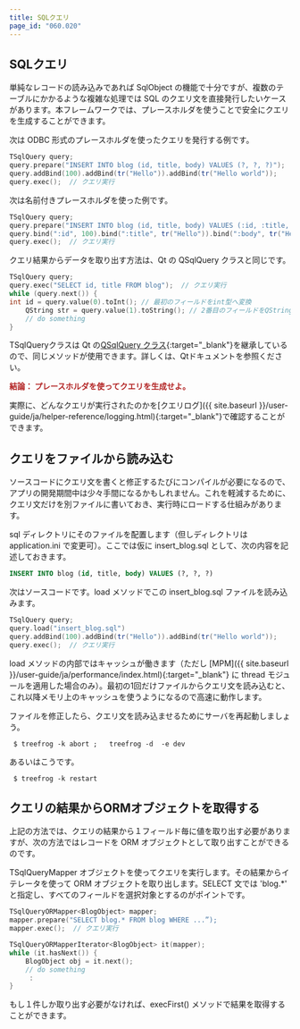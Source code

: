 ```yaml
---
title: SQLクエリ
page_id: "060.020"
---
```


## SQLクエリ

単純なレコードの読み込みであれば SqlObject の機能で十分ですが、複数のテーブルにかかるような複雑な処理では SQL のクエリ文を直接発行したいケースがあります。本フレームワークでは、プレースホルダを使うことで安全にクエリを生成することができます。

次は ODBC 形式のプレースホルダを使ったクエリを発行する例です。

```c++
TSqlQuery query;
query.prepare("INSERT INTO blog (id, title, body) VALUES (?, ?, ?)");
query.addBind(100).addBind(tr("Hello")).addBind(tr("Hello world"));
query.exec();  // クエリ実行
```

次は名前付きプレースホルダを使った例です。

```c++
TSqlQuery query;
query.prepare("INSERT INTO blog (id, title, body) VALUES (:id, :title, :body)");
query.bind(":id", 100).bind(":title", tr("Hello")).bind(":body", tr("Hello world"));
query.exec();  // クエリ実行
```

クエリ結果からデータを取り出す方法は、Qt の QSqlQuery クラスと同じです。

```c++
TSqlQuery query;
query.exec("SELECT id, title FROM blog");  // クエリ実行
while (query.next()) {
int id = query.value(0).toInt(); // 最初のフィールドをint型へ変換
    QString str = query.value(1).toString(); // 2番目のフィールドをQString型へ変換
    // do something 
}
```

TSqlQueryクラスは Qt の[QSqlQuery クラス](http://doc.qt.io/qt-4.8/qsqlquery.html){:target="_blank"}を継承しているので、同じメソッドが使用できます。詳しくは、Qtドキュメントを参照ください。
  
<span style="color: #b22222">**結論： プレースホルダを使ってクエリを生成せよ。** </span>

実際に、どんなクエリが実行されたのかを[クエリログ]({{ site.baseurl }}/user-guide/ja/helper-reference/logging.html){:target="_blank"}で確認することができます。

## クエリをファイルから読み込む

ソースコードにクエリ文を書くと修正するたびにコンパイルが必要になるので、アプリの開発期間中は少々手間になるかもしれません。これを軽減するために、クエリ文だけを別ファイルに書いておき、実行時にロードする仕組みがあります。

sql ディレクトリにそのファイルを配置します（但しディレクトリは application.ini で変更可）。ここでは仮に insert_blog.sql として、次の内容を記述しておきます。

```sql
INSERT INTO blog (id, title, body) VALUES (?, ?, ?)
```

次はソースコードです。load メソッドでこの insert_blog.sql ファイルを読み込みます。

```c++
TSqlQuery query;
query.load("insert_blog.sql")
query.addBind(100).addBind(tr("Hello")).addBind(tr("Hello world"));
query.exec();  // クエリ実行
```

load メソッドの内部ではキャッシュが働きます（ただし [MPM]({{ site.baseurl }}/user-guide/ja/performance/index.html){:target="_blank"} に thread モジュールを適用した場合のみ）。最初の1回だけファイルからクエリ文を読み込むと、これ以降メモリ上のキャッシュを使うようになるので高速に動作します。

ファイルを修正したら、クエリ文を読み込ませるためにサーバを再起動しましょう。

```
 $ treefrog -k abort ;   treefrog -d  -e dev
```

あるいはこうです。

```
 $ treefrog -k restart
``` 

## クエリの結果からORMオブジェクトを取得する

上記の方法では、クエリの結果から１フィールド毎に値を取り出す必要がありますが、次の方法ではレコードを ORM オブジェクトとして取り出すことができるのです。
 
TSqlQueryMapper オブジェクトを使ってクエリを実行します。その結果からイテレータを使って ORM オブジェクトを取り出します。SELECT 文では 'blog.*' と指定し、すべてのフィールドを選択対象とするのがポイントです。

```c++
TSqlQueryORMapper<BlogObject> mapper;
mapper.prepare("SELECT blog.* FROM blog WHERE ...”);
mapper.exec();  // クエリ実行

TSqlQueryORMapperIterator<BlogObject> it(mapper);
while (it.hasNext()) {
    BlogObject obj = it.next();
    // do something
     :
}
```

もし１件しか取り出す必要がなければ、execFirst() メソッドで結果を取得することができます。